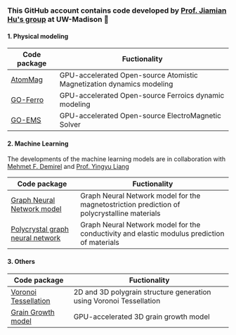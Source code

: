 ### This GitHub account contains code developed by [Prof. Jiamian Hu's group](https://mesomod.weebly.com/) at UW-Madison 👏

#### 1. Physical modeling

| Code package | Fuctionality |
| --------------- | --------------- |
| [AtomMag](https://github.com/jhu238/AtomMag) | GPU-accelerated Open-source Atomistic Magnetization dynamics modeling |
| [GO-Ferro](https://github.com/jhu238/GO-Ferro)| GPU-accelerated Open-source Ferroics dynamic modeling|
| [GO-EMS](https://github.com/jhu238/GO-EMS)|GPU-accelerated Open-source ElectroMagnetic Solver |

#### 2. Machine Learning

The developments of the machine learning models are in collaboration with [Mehmet F. Demirel](https://github.com/mehmetfdemirel) and [Prof. Yingyu Liang](https://pages.cs.wisc.edu/~yliang/)

|Code package | Fuctionality |
| --------------- | --------------- |
| [Graph Neural Network model](https://github.com/mehmetfdemirel/PolycrystalGraph) | Graph Neural Network model for the magnetostriction prediction of polycrystalline materials |
| [Polycrystal graph neural network](https://github.com/mdai26/PGNN) | Graph Neural Network model for the conductivity and elastic modulus prediction of materials|

#### 3. Others

|Code package | Fuctionality |
| --------------- | --------------- |
| [Voronoi Tessellation](https://github.com/mdai26/Polygrain_Voronoi) | 2D and 3D polygrain structure generation using Voronoi Tessellation |
| [Grain Growth model](https://github.com/mdai26/3DGrainGrowth) | GPU-accelerated 3D grain growth model|
